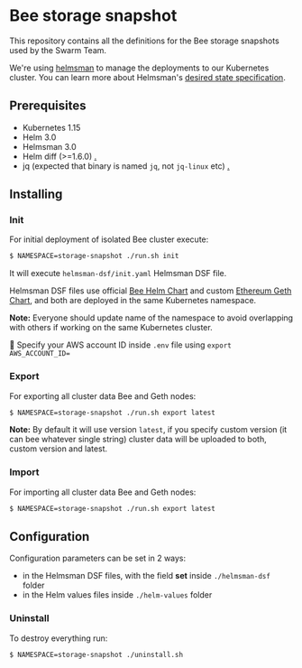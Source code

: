 # Bee storage snapshot

This repository contains all the definitions for the Bee storage snapshots used by the Swarm Team.

We're using [helmsman](https://github.com/Praqma/helmsman) to manage the deployments to our Kubernetes cluster. You can learn more about Helmsman's [desired state specification](https://github.com/Praqma/helmsman/blob/master/docs/desired_state_specification.md).

## Prerequisites

* Kubernetes 1.15
* Helm 3.0
* Helmsman 3.0
* Helm diff (>=1.6.0) [.](https://github.com/databus23/helm-diff)
* jq (expected that binary is named `jq`, not `jq-linux` etc) [.](https://github.com/stedolan/jq)

## Installing

### Init
For initial deployment of isolated Bee cluster execute:

```bash
$ NAMESPACE=storage-snapshot ./run.sh init
```

It will execute `helmsman-dsf/init.yaml` Helmsman DSF file.

Helmsman DSF files use official [Bee Helm Chart](https://github.com/ethersphere/helm/tree/master/charts/bee) and custom [Ethereum Geth Chart](https://github.com/ethersphere/helm/tree/master/charts/geth-swap), and both are deployed in the same Kubernetes namespace.

**Note:** Everyone should update name of the namespace to avoid overlapping with others if working on the same Kubernetes cluster. 

:red_circle: Specify your AWS account ID inside `.env` file using `export AWS_ACCOUNT_ID=`

### Export
For exporting all cluster data Bee and Geth nodes:

```bash
$ NAMESPACE=storage-snapshot ./run.sh export latest
```

**Note:** By default it will use version `latest`, if you specify custom version (it can bee whatever single string) cluster data will be uploaded to both, custom version and latest.

### Import
For importing all cluster data Bee and Geth nodes:

```bash
$ NAMESPACE=storage-snapshot ./run.sh export latest
```

## Configuration

Configuration parameters can be set in 2 ways:
* in the Helmsman DSF files, with the field **set** inside `./helmsman-dsf` folder
* in the Helm values files inside `./helm-values` folder


### Uninstall

To destroy everything run:

```bash
$ NAMESPACE=storage-snapshot ./uninstall.sh
```
